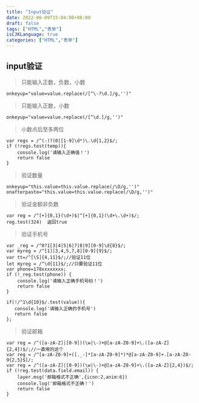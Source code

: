 ```yaml
---
title: "Input验证"
date: 2022-06-09T15:04:08+08:00
draft: false
tags: ["HTML","表单"]
isCJKLanguage: true
categories: ["HTML","表单"]
---
```



## input验证

>只能输入正数，负数，小数
```shell 
onkeyup="value=value.replace(/[^\-?\d.]/g,'')"
```


>只能输入正数，小数
```shell 
onkeyup="value=value.replace(/[^\d.]/g,'')"
```

>小数点后至多两位
```shell 
var regs = /^(-)?(0|[1-9]\d*)\.\d{1,2}$/;
if (!regs.test(temp)){
    console.log('请输入正确值！')
    return false
}
```

>

>验证数量
```shell 
onkeyup="this.value=this.value.replace(/\D/g,'')" 
onafterpaste="this.value=this.value.replace(/\D/g,'')"
```

>验证金额非负数
```shell 
var reg = /^[+]{0,1}(\d+)$|^[+]{0,1}(\d+\.\d+)$/;
reg.test(324)  返回true
```


>验证手机号

```shell 
var _reg = /^0?1[3|4|5|6|7|8|9][0-9]\d{8}$/;
var myreg = /^[1][3,4,5,7,8][0-9]{9}$/;
var tt=/^[\S]{4,11}$/;//验证11位
let myreg = /^\d{11}$/;//只要验证11位
var phone=178xxxxxxxx;
if (!_reg.test(phone)) {
    console.log('请输入正确手机号码！')
    return false
}

if(!/^1\d{10}$/.test(value)){
   console.log('请输入正确的手机号')
   return false
};
```



>验证邮箱
```shell 
var reg = /^([a-zA-Z]|[0-9])(\w|\-)+@[a-zA-Z0-9]+\.([a-zA-Z]{2,4})$/;//一直用的这个
var reg = /^[a-zA-Z0-9]+([._-]*[a-zA-Z0-9]*)*@[a-zA-Z0-9]+.[a-zA-Z0-9{2,5}$]/;
var reg = /^([a-zA-Z]|[0-9])(\w|\-)+@[a-zA-Z0-9]+\.([a-zA-Z]{2,4})$/;
if (!reg.test(data.field.email)) {
    layer.msg('邮箱格式不正确',{icon:2,anim:6})
    console.log('邮箱格式不正确！')
    return false
}
```

